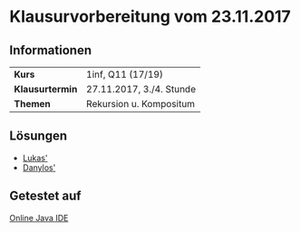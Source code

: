 # Klausurvorbereitung vom 23.11.2017

## Informationen

<table>
<tr>
    <td><b>Kurs</b></td>
    <td>1inf, Q11 (17/19)</td>
</tr>
<tr>
    <td><b>Klausurtermin</b></td>
    <td>27.11.2017, 3./4. Stunde</td>
</tr>
<tr>
    <td><b>Themen</b></td>
    <td>Rekursion u. Kompositum</td>
</tr>
</table>  

## Lösungen
* [Lukas'](/loesungen/lukas.java)
* [Danylos'](/loesungen/danylo.java)

## Getestet auf
[Online Java IDE](https://www.compilejava.net/)
